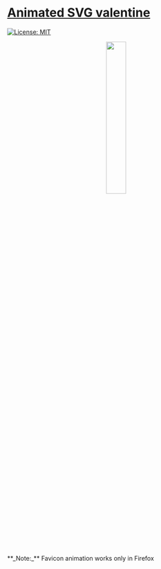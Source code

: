 # [Animated SVG valentine](https://timur345.github.io/Valentine/)
[![License: MIT](https://img.shields.io/badge/License-MIT-red.svg)](https://github.com/Timur345/Valentine/blob/master/LICENSE)
<p align="center">
  <img src="https://github.com/Timur345/Valentine/blob/master/favicon.svg" width="30%" height="auto" align="center" />
</p>
**_Note:_** Favicon animation works only in Firefox

